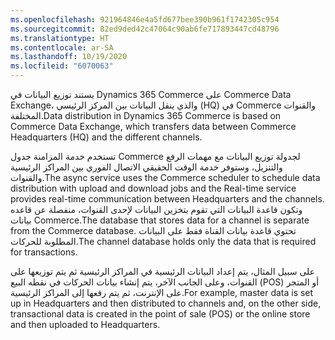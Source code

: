 ```yaml
---
ms.openlocfilehash: 921964846e4a5fd677bee390b961f1742305c954
ms.sourcegitcommit: 82ed9ded42c47064c90ab6fe717893447cd48796
ms.translationtype: HT
ms.contentlocale: ar-SA
ms.lasthandoff: 10/19/2020
ms.locfileid: "6070063"
---
```

<span data-ttu-id="08129-101">يستند توزيع البيانات في Dynamics 365 Commerce على Commerce Data Exchange، والذي ينقل البيانات بين المركز الرئيسي (HQ) في Commerce والقنوات المختلفة.</span><span class="sxs-lookup"><span data-stu-id="08129-101">Data distribution in Dynamics 365 Commerce is based on Commerce Data Exchange, which transfers data between Commerce Headquarters (HQ) and the different channels.</span></span> 

<span data-ttu-id="08129-102">تستخدم خدمة المزامنة جدول Commerce لجدولة توزيع البيانات مع مهمات الرفع والتنزيل، وستوفر خدمة الوقت الحقيقي الاتصال الفوري بين المراكز الرئيسية والقنوات.</span><span class="sxs-lookup"><span data-stu-id="08129-102">The async service uses the Commerce scheduler to schedule data distribution with upload and download jobs and the Real-time service provides real-time communication between Headquarters and the channels.</span></span> <span data-ttu-id="08129-103">وتكون قاعدة البيانات التي تقوم بتخزين البيانات لإحدى القنوات، منفصلة عن قاعده بيانات Commerce.</span><span class="sxs-lookup"><span data-stu-id="08129-103">The database that stores data for a channel is separate from the Commerce database.</span></span> <span data-ttu-id="08129-104">تحتوي قاعدة بيانات القناة فقط على البيانات المطلوبة للحركات.</span><span class="sxs-lookup"><span data-stu-id="08129-104">The channel database holds only the data that is required for transactions.</span></span> 

<span data-ttu-id="08129-105">على سبيل المثال، يتم إعداد البيانات الرئيسية في المراكز الرئيسية ثم يتم توزيعها على القنوات، وعلى الجانب الآخر، يتم إنشاء بيانات الحركات في نقطه البيع (POS) أو المتجر على الإنترنت، ثم يتم رفعها إلى المراكز الرئيسية.</span><span class="sxs-lookup"><span data-stu-id="08129-105">For example, master data is set up in Headquarters and then distributed to channels and, on the other side, transactional data is created in the point of sale (POS) or the online store and then uploaded to Headquarters.</span></span>

